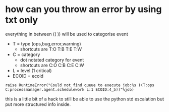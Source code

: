 how can you throw an error by using txt only
============================================

everything in between (( )) will be used to categorise event

-   T = type (ops,bug,error,warning)
    -   shortcuts are T:O T:B T:E T:W
-   C = category
    -   dot notated category for event
    -   shortcuts are C:O C:B C:E C:W
-   L = level (1 critical)
-   ECOID = ecoid

~~~~ {.sourceCode .python}
raise RuntimeError("Could not find queue to execute job:%s ((T:ops C:processmanager.agent.schedulework L:1 ECOID:4_5))"%job)
~~~~

this is a little bit of a hack to still be able to use the python std
escalation but put more structured info inside.

